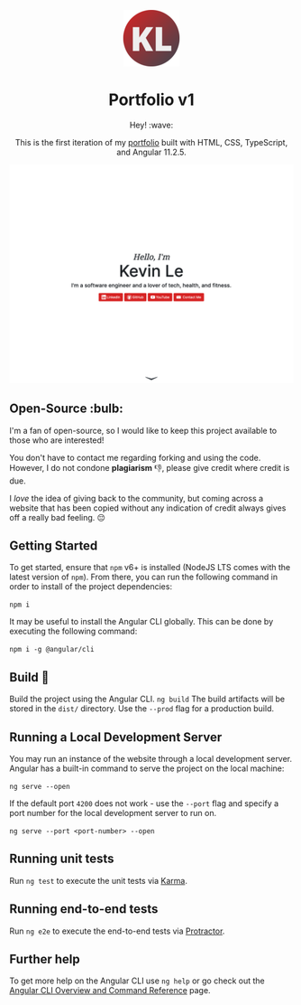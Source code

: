 <p align="center">
  <img src="https://github.com/k-le/portfolio-v1/blob/main/src/assets/logo.png">
</p>
<h1 align="center">Portfolio v1</h1>
<p align="center">
  Hey! :wave:
</p>
<p align="center">
  This is the first iteration of my <a href="https://k-le.github.io/portfolio-v1">portfolio</a> built with HTML, CSS, TypeScript, and Angular 11.2.5.  
</p>
<p align="center">
  <img src="https://github.com/k-le/portfolio-v1/blob/main/src/assets/demo.png">
</p>

<h2>Open-Source :bulb:</h2>
I'm a fan of open-source, so I would like to keep this project available to those who are interested!  
  
You don't have to contact me regarding forking and using the code. However, I do not condone **plagiarism** :-1:, please give credit where credit is due.  
  
I _love_ the idea of giving back to the community, but coming across a website that has been copied without any indication of credit always gives off a really bad feeling. :pensive:

## Getting Started

To get started, ensure that `npm` v6+ is installed (NodeJS LTS comes with the latest version of `npm`). From there, you can run the following command in order to install of the project dependencies:

```npm i```

It may be useful to install the Angular CLI globally. This can be done by executing the following command:

```npm i -g @angular/cli```

## Build :hammer:

Build the project using the Angular CLI. `ng build` The build artifacts will be stored in the `dist/` directory. Use the `--prod` flag for a production build.

## Running a Local Development Server

You may run an instance of the website through a local development server. Angular has a built-in command to serve the project on the local machine:

```ng serve --open```

If the default port `4200` does not work - use the `--port` flag and specify a port number for the local development server to run on.

```ng serve --port <port-number> --open```

## Running unit tests

Run `ng test` to execute the unit tests via [Karma](https://karma-runner.github.io).

## Running end-to-end tests

Run `ng e2e` to execute the end-to-end tests via [Protractor](http://www.protractortest.org/).

## Further help

To get more help on the Angular CLI use `ng help` or go check out the [Angular CLI Overview and Command Reference](https://angular.io/cli) page.
